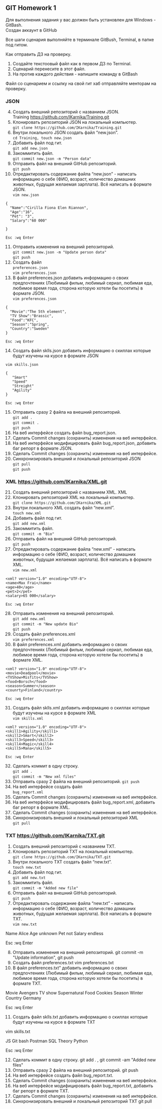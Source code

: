 ## GIT Homework 1  

Для выполнения задания у вас должен быть установлен для Windows - GitBash.  
Создан аккаунт в GitHub  

Все шаги сценария выполняйте в терминале GitBush, Terminal, в папке под гитом.  

Как отправить ДЗ на проверку.  
 1. Создайте текстоовый файл как в первом ДЗ по Terminal.  
 2. Сценарий перенесите в этот файл.  
 3. На против каждого действия - напишите команду в GitBash  

Файл со сценарием и ссылку на свой гит хаб отправляйте менторам на проверку.  

### JSON  
 4. Создать внешний репозиторий c названием JSON.  
 Training <https://github.com/IKarnika/Training.git>  
 5. Клонировать репозиторий JSON на локальный компьютер.  
 `git clone https://github.com/IKarnika/Training.git`  
 6. Внутри локального JSON создать файл “new.json”.  
 `cd Training, touch new.json`  
 7. Добавить файл под гит.  
 `git add new.json`  
 8. Закоммитить файл.  
 `git commit new.json -m "Person data"`  
 9. Отправить файл на внешний GitHub репозиторий.  
 `git push`  
 10. Отредактировать содержание файла “new.json” - написать информацию о себе (ФИО, возраст, количество домашних животных, будущая желаемая зарплата). Всё написать в формате JSON.  
 `vim new.json`  
  ```  
  {
	"Name":"Cirilla Fiona Elen Riannon",
	"Age":"16",
	"Pet": "3",
	"Salary":"60 000"

}  
```  

`Esc :wq Enter`  
  
 11. Отправить изменения на внешний репозиторий.  
 `git commit new.json -m "Update person data"`  
 `git push`  
 12. Создать файл  
  `preferences.json`  
  `vim preferences.json`  
 13. В файл preferences.json добавить информацию о своих предпочтениях (Любимый фильм, любимый сериал, любимая еда, любимое время года, сторона которую хотели бы посетить) в формате JSON.  
  `vim preferences.json`  
  ```  
  {
	"Movie":"The 5th element",
	"TV Show":"Brassic",
	"Food":"KFC",
	"Season":"Spring",
	"Country":"Sweden"
 }  
 ```  
 
 `Esc :wq Enter`  
 
 14. Создать файл sklls.json добавить информацию о скиллах которые будут изучены на курсе в формате JSON   
 
 `vim skills.json`  
 ```    
 {
	"Smart"
	"Speed"
	"Streight"
	"Agility"
}  
```  
`Esc :wq Enter`  

 15. Отправить сразу 2 файла на внешний репозиторий.  
 `git add .`  
 `git commit .`  
 `git push`   
 16. На веб интерфейсе создать файл bug_report.json. 
 17. Сделать Commit changes (сохранить) изменения на веб интерфейсе.
 18. На веб интерфейсе модифицировать файл bug_report.json, добавить баг репорт в формате JSON.
 19. Сделать Commit changes (сохранить) изменения на веб интерфейсе.
 20. Синхронизировать внешний и локальный репозиторий JSON  
 `git pull`  
 `git push`


### XML https://github.com/IKarnika/XML.git  
21. Создать внешний репозиторий c названием XML. XML  
 22. Клонировать репозиторий XML на локальный компьютер.  
 `git clone https://github.com/IKarnika/XML.git`  
 23. Внутри локального XML создать файл “new.xml”.  
 `touch new.xml`  
 24. Добавить файл под гит.  
 `git add new.xml`  
 25. Закоммитить файл.  
 `git commit -m "Bio"`  
 26. Отправить файл на внешний GitHub репозиторий.  
 `git push`
 27. Отредактировать содержание файла “new.xml” - написать информацию о себе (ФИО, возраст, количество домашних животных, будущая желаемая зарплата). Всё написать в формате XML.   
 `vim new.xml`  
 ```  
 <xml? version="1.0" encoding="UTF-8">  
 <name>Max Frai</name>  
 <age>40</age>  
 <pet>2</pet>  
 <salary>65 000</salary>    
```  
`Esc :wq Enter`  
 
 28. Отправить изменения на внешний репозиторий.  
 `git add new.xml`  
 `git commit -m "New update Bio"`  
 `git push`  
 29. Создать файл preferences.xml  
 `vim preferences.xml`  
 30. В файл preferences.xml добавить информацию о своих предпочтениях (Любимый фильм, любимый сериал, любимая еда, любимое время года, сторона которую хотели бы посетить) в формате XML.   
```  
<xml? version="1.0" encoding="UTF-8">  
<movie>Deadpool</movie>  
<TVShow>Misfits</TVShow>  
<food>Borsch</food>  
<season>Summer</season>  
<counrty>Finland</country>  
```    
`Esc :wq Enter`  
	
 31. Создать файл sklls.xml добавить информацию о скиллах которые будут изучены на курсе в формате XML  
 `vim skills.xml`  
```  
<xml? version="1.0" encoding="UTF-8">
<skill1>Agility</skill1>
<skill2>Smart</skill2>
<skill3>Speed</skill3>
<skill4>Magic</skill4>
<skill5>Mana</skill5>  
```  
`Esc :wq Enter`  

 32. Сделать коммит в одну строку.  
 `git add .`  
 `git commit -m "New xml files"`  
 33. Отправить сразу 2 файла на внешний репозиторий.
 `git push`  
 34. На веб интерфейсе создать файл  
 `bug_report.xml`  
 35. Сделать Commit changes (сохранить) изменения на веб интерфейсе.
 36. На веб интерфейсе модифицировать файл bug_report.xml, добавить баг репорт в формате XML.
 37. Сделать Commit changes (сохранить) изменения на веб интерфейсе.
 38. Синхронизировать внешний и локальный репозиторий XML  
 `git pull`  
 
 ### TXT https://github.com/IKarnika/TXT.git  
 1. Создать внешний репозиторий c названием TXT.  
 2. Клонировать репозиторий TXT на локальный компьютер.  
 ```git clone https://github.com/IKarnika/TXT.git```  
 3. Внутри локального TXT создать файл “new.txt”.  
 ```touch new.txt```  
 4. Добавить файл под гит.   
 ```git add new.txt```  
 5. Закоммитить файл.  
 ```git commit -m "Added new file"```  
 6. Отправить файл на внешний GitHub репозиторий.  
 ```git push```
 7. Отредактировать содержание файла “new.txt” - написать информацию о себе (ФИО, возраст, количество домашних животных, будущая желаемая зарплата). Всё написать в формате TXT.  
 ```vim new.txt```  
 
 Name Alice
 Age unknown
 Pet not
 Salary endless

Esc :wq Enter
 
 8. Отправить изменения на внешний репозиторий. git commit -m "Update information", git push
 9. Создать файл preferences.txt vim preferences.txt
 10. В файл preferences.txt” добавить информацию о своих предпочтениях (Любимый фильм, любимый сериал, любимая еда, любимое время года, сторона которую хотели бы посетить) в формате TXT.
 
 Movie Avengers
TV show Supernatural
Food Cookies
Season Winter
Country Germany

Esc :wq Enter

 11. Создать файл sklls.txt добавить информацию о скиллах которые будут изучены на курсе в формате TXT
 
 vim skills.txt
 
 JS
 Git bash
 Postman
 SQL
 Theory
 Python
 
Esc :wq Enter
 
 12. Сделать коммит в одну строку. git add . , git commit -am "Added new files"
 13. Отправить сразу 2 файла на внешний репозиторий. git push
 14. На веб интерфейсе создать файл bug_report.txt.
 15. Сделать Commit changes (сохранить) изменения на веб интерфейсе.
 16. На веб интерфейсе модифицировать файл bug_report.txt, добавить баг репорт в формате TXT.
 17. Сделать Commit changes (сохранить) изменения на веб интерфейсе.
 18. Синхронизировать внешний и локальный репозиторий TXT git pull
